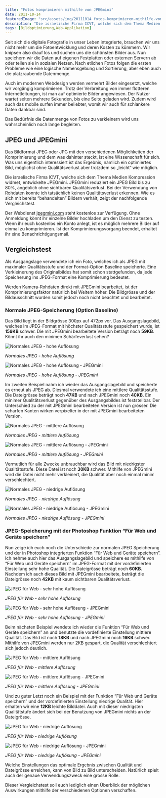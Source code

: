 ```yaml
---
title: "Fotos komprimieren mithilfe von JPEGmini"
date: 2011-10-14
featuredImage: "src/assets/img/20111014_fotos-komprimieren-mithilfe-von-jpegmini_0.jpg"
description: "Die israelische Firma ICVT, welche sich dem Thema Medien Kompression widmet, entwickelte JPEGmini. JPEGmini reduziert ein JPEG Bild bis zu 80%, angeblich ohne sichtbaren Qualitätsverlust."
tags: [Bildoptimierung,Web-Applikation]
---
```

Seit sich die digitale Fotografie in unser Leben integrierte, brauchen wir uns nicht mehr um die Fotoentwicklung und deren Kosten zu kümmern. Wir knipsen also drauf los und suchen uns die schönsten Bilder aus. Nun speichern wir die Daten auf eigenen Festplatten oder externen Servern ab oder teilen sie in sozialen Netzen. Nach etlichen Fotos folgen die ersten Probleme wie eine logische Namensgebung und Sortierung, aber eben auch die platzraubende Datenmenge.

Auch im modernen Webdesign werden vermehrt Bilder eingesetzt, welche wir vorgängig komprimieren. Trotz der Verbreitung von immer flotteren Internetleitungen, ist man auf optimierte Bilder angewiesen. Der Nutzer wartet selten mehrere Sekunden, bis eine Seite geladen wird. Zudem wird auch das mobile surfen immer beliebter, womit wir auch für schlankere Daten dankbar sind.

Das Bedürfnis die Datenmenge von Fotos zu verkleinern wird uns wahrscheinlich noch lange begleiten.

## JPEG und JPEGmini

Das Bildformat JPEG oder JPG mit den verschiedenen Möglichkeiten der Komprimierung und dem was dahinter steckt, ist eine Wissenschaft für sich. Was uns eigentlich interessiert ist das Ergebnis, nämlich ein optimiertes Bild, möglichst ohne Qualitätsverlust aber trotzdem so „leicht“ wie möglich.

Die israelische Firma ICVT, welche sich dem Thema Medien Kompression widmet, entwickelte JPEGmini. JPEGmini reduziert ein JPEG Bild bis zu 80%, angeblich ohne sichtbaren Qualitätsverlust. Bei der Verwendung von Rohdaten konnte ich tatsächlich keinen Qualitätsverlust erkennen. Wie es sich mit bereits “behandelten” Bildern verhält, zeigt der nachfolgende Vergleichstest.

Der Webdienst [jpegmini.com](https://www.jpegmini.com/) steht kostenlos zur Verfügung. Ohne Anmeldung könnt ihr einzelne Bilder hochladen um den Dienst zu testen. Wenn ihr euch kostenlos ein Konto anlegt, ist es möglich mehrere Bilder auf einmal zu komprimieren. Ist der Komprimierungsvorgang beendet, erhaltet ihr eine Benachrichtigungsmail.

## Vergleichstest

Als Ausgangslage verwendete ich ein Foto, welches ich als JPEG mit maximaler Qualitätsstufe und der Format-Option Baseline speicherte. Eine Verkleinerung des Originalbildes hat somit schon stattgefunden, da jede Speicherung ins JPEG-Format eine Komprimierung bedeutet.

Werden Kamera-Rohdaten direkt mit JPEGmini bearbeitet, ist der Komprimierungsfaktor natürlich bei Weitem höher. Die Bildgrösse und der Bildausschnitt wurden somit jedoch noch nicht beachtet und bearbeitet.

### Normale JPEG-Speicherung (Option Baseline)

Das Bild liegt in der Bildgrösse 300px auf 472px vor. Das Ausgangslagebild, welches im JPEG-Format mit höchster Qualitätsstufe gespeichert wurde, ist **159KB** schwer. Die mit JPEGmini bearbeitete Version beträgt noch **59KB**. Könnt ihr auch den minimen Schärfeverlust sehen?

![Normales JPEG - hohe Auflösung](src/assets/img/20111014_fotos-komprimieren-mithilfe-von-jpegmini_1.jpg)

_Normales JPEG - hohe Auflösung_

![Normales JPEG - hohe Auflösung - JPEGmini](src/assets/img/20111014_fotos-komprimieren-mithilfe-von-jpegmini_2.jpg)

_Normales JPEG - hohe Auflösung - JPEGmini_

Im zweiten Beispiel nahm ich wieder das Ausgangslagebild und speicherte es erneut als JPEG ab. Diesmal verwendete ich eine mittlere Qualitätsstufe. Die Dateigrösse beträgt noch **47KB** und nach JPEGmini noch **40KB**. Ein minimer Qualitätsverlust gegenüber des Ausgangsbildes ist feststellbar. Der Unterschied zu der mit JPEGmini bearbeiteten Version ist nun grösser. Die scharfen Kanten wirken verpixelter in der mit JPEGmini bearbeiteten Version.

![Normales JPEG - mittlere Auflösung](src/assets/img/20111014_fotos-komprimieren-mithilfe-von-jpegmini_3.jpg)

_Normales JPEG - mittlere Auflösung_

![Normales JPEG - mittlere Auflösung - JPEGmini](src/assets/img/20111014_fotos-komprimieren-mithilfe-von-jpegmini_4.jpg)

_Normales JPEG - mittlere Auflösung - JPEGmini_

Vermutlich für alle Zwecke unbrauchbar wird das Bild mit niedrigster Qualitätsstufe. Diese Datei ist noch **30KB** schwer. Mithilfe von JPEGmini wird die Datei nicht mehr verkleinert, die Qualität aber noch einmal minim verschlechtert.

![Normales JPEG - niedrige Auflösung](src/assets/img/20111014_fotos-komprimieren-mithilfe-von-jpegmini_5.jpg)

_Normales JPEG - niedrige Auflösung_

![Normales JPEG - niedrige Auflösung - JPEGmini](src/assets/img/20111014_fotos-komprimieren-mithilfe-von-jpegmini_6.jpg)

_Normales JPEG - niedrige Auflösung - JPEGmini_

### JPEG-Speicherung mit der Photoshop Funktion “Für Web und Geräte speichern”

Nun zeige ich euch noch die Unterschiede zur normalen JPEG Speicherung und der in Photoshop integrierten Funktion “Für Web und Geräte speichern”. Ich nehme auch hier das Ausgangslagebild und speichere es mithilfe von “Für Web und Geräte speichern” im JPEG-Format mit der vordefinierten Einstellung sehr hohe Qualität. Die Dateigrösse beträgt noch **60KB**. Nachdem ich auch dieses Bild mit JPEGmini bearbeitete, beträgt die Dateigrösse noch **42KB** mit kaum sichtbaren Qualitätsverlust.

![JPEG für Web - sehr hohe Auflösung](src/assets/img/20111014_fotos-komprimieren-mithilfe-von-jpegmini_7.jpg)

_JPEG für Web - sehr hohe Auflösung_

![JPEG für Web - sehr hohe Auflösung - JPEGmini](src/assets/img/20111014_fotos-komprimieren-mithilfe-von-jpegmini_8.jpg)

_JPEG für Web - sehr hohe Auflösung - JPEGmini_

Beim nächsten Beispiel wendete ich wieder die Funktion “Für Web und Geräte speichern” an und benutzte die vordefinierte Einstellung mittlere Qualität. Das Bild ist noch **18KB** und nach JPEGmini noch **16KB** schwer. Mithilfe von JPEGmini werden nur 2KB gespart, die Qualität verschlechtert sich jedoch deutlich.

![JPEG für Web - mittlere Auflösung](src/assets/img/20111014_fotos-komprimieren-mithilfe-von-jpegmini_9.jpg)

_JPEG für Web - mittlere Auflösung_

![JPEG für Web - mittlere Auflösung - JPEGmini](src/assets/img/20111014_fotos-komprimieren-mithilfe-von-jpegmini_10.jpg)

_JPEG für Web - mittlere Auflösung - JPEGmini_

Und zu guter Letzt noch ein Beispiel mit der Funktion “Für Web und Geräte speichern” und der vordefinierten Einstellung niedrige Qualität. Hier erhalten wir eine **12KB** leichte Bilddatei. Auch mit dieser niedrigsten Qualitätstufe ändert sich bei der Benutzung von JPEGmini nichts an der Dateigrösse.

![JPEG für Web - niedrige Auflösung](src/assets/img/20111014_fotos-komprimieren-mithilfe-von-jpegmini_11.jpg)

_JPEG für Web - niedrige Auflösung_

![JPEG für Web - niedrige Auflösung - JPEGmini](src/assets/img/20111014_fotos-komprimieren-mithilfe-von-jpegmini_12.jpg)

_JPEG für Web - niedrige Auflösung - JPEGmini_

Welche Einstellungen das optimale Ergebnis zwischen Qualität und Dateigrösse erreichen, kann von Bild zu Bild unterscheiden. Natürlich spielt auch der genaue Verwendungszweck eine grosse Rolle.

Dieser Vergleichstest soll euch lediglich einen Überblick der möglichen Auswirkungen mithilfe der verschiedenen Optionen verschaffen.

